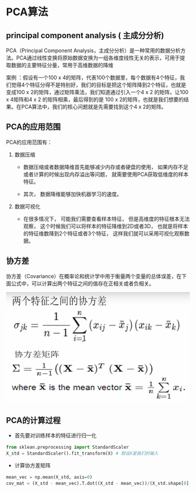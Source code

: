 

# PCA算法


## principal component analysis ( 主成分分析)
PCA（Principal Component Analysis，主成分分析）是一种常用的数据分析方法。PCA通过线性变换将原始数据变换为一组各维度线性无关的表示，可用于提取数据的主要特征分量，常用于高维数据的降维

案例 ：假设有一个100 x 4的矩阵，代表100个数据里，每个数据有4个特征，我们觉得4个特征分得不是特别好，我们的目标是把这个矩阵降到2个特征，也就是变成100 x 2的矩阵，通过矩阵乘法，我们知道通过引入一个4 x 2 的矩阵，让100 x 4矩阵和4 x 2 的矩阵相乘，最后得到的是 100 x 2的矩阵，也就是我们想要的结果。在PCA算法中，我们的核心问题就是先需要找到这个4 x 2的矩阵。

## PCA的应用范围
PCA的应用范围有：

1. 数据压缩

    * 数据压缩或者数据降维首先能够减少内存或者硬盘的使用， 如果内存不足或者计算的时候出现内存溢出等问题， 就需要使用PCA获取低维度的样本特征。

    * 其次， 数据降维能够加快机器学习的速度。 



2. 数据可视化

    * 在很多情况下， 可能我们需要查看样本特征， 但是高维度的特征根本无法观察， 这个时候我们可以将样本的特征降维到2D或者3D， 也就是将样本的特征维数降到2个特征或者3个特征， 这样我们就可以采用可视化观察数据。

## 协方差


协方差（Covariance）在概率论和统计学中用于衡量两个变量的总体误差，在下面公式中，可以计算出两个特征之间的值存在正相关或者负相关。

<img src="https://github.com/xiaoxingchen505/Machine_Learning/blob/main/images/cov1.png" width="800" height="150">

<img src="https://github.com/xiaoxingchen505/Machine_Learning/blob/main/images/cov2.png" width="800" height="150">

## PCA的计算过程

* 首先要对训练样本的特征进行归一化

```python
from sklean.preprocessing import StandardScaler
X_std = StandardScaler().fit_transform(X) # 假设X是我们的输入
```

* 计算协方差矩阵

```python
mean_vec = np.mean(X_std, axis=0)
cov_mat = (X_std - mean_vec).T.dot((X_std - mean_vec))/(X_std.shape[0]-1)
```